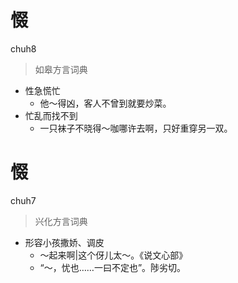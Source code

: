 # 惙
chuh8
> 如皋方言词典
- 性急慌忙
  - 他～得凶，客人不曾到就要炒菜。
- 忙乱而找不到
  - 一只袜子不晓得～咖哪许去啊，只好重穿另一双。

# 惙
chuh7
> 兴化方言词典
- 形容小孩撒娇、调皮
  - ～起来啊|这个伢儿太～。《说文心部》
  - “～，忧也……一曰不定也”。陟劣切。
